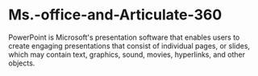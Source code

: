 # Ms.-office-and-Articulate-360
PowerPoint is Microsoft's presentation software that enables users to create engaging presentations that consist of individual pages, or slides, which may contain text, graphics, sound, movies, hyperlinks, and other objects.
